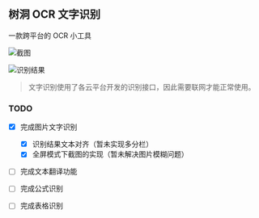 ## 树洞 OCR 文字识别
一款跨平台的 OCR 小工具

![截图](http://img.luooqi.com/Ft5V2qWPIY7LLe1BhHfX_-kn7-oi)

![识别结果](http://img.luooqi.com/FkpgeGX5dWmeiDb69yVBIIMS0TJA)

> 文字识别使用了各云平台开发的识别接口，因此需要联网才能正常使用。

### TODO
- [x] 完成图片文字识别
  - [x] 识别结果文本对齐（暂未实现多分栏）
  - [x] 全屏模式下截图的实现（暂未解决图片模糊问题）
- [ ] 完成文本翻译功能
- [ ] 完成公式识别
- [ ] 完成表格识别

